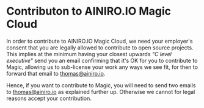 # Contributon to AINIRO.IO Magic Cloud

In order to contribute to AINIRO.IO Magic Cloud, we need your employer's consent that you are legally allowed to
contribute to open source projects.
This implies at the minimum having your closest upwards _"C level executive"_ send you an email confirming that
it's OK for you to contribute to Magic, allowing us to sub-license your work any ways we see fit, for then to
forward that email to thomas@ainiro.io.

Hence, if you want to contribute to Magic, you will need to send two emails to thomas@ainiro.io as explained further up. Otherwise
we cannot for legal reasons accept your contribution.
